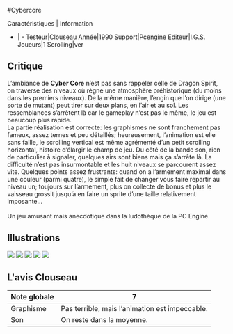 #Cybercore

Caractéristiques | Information
- | -
Testeur|Clouseau
Année|1990
Support|Pcengine
Editeur|I.G.S.
Joueurs|1
Scrolling|ver

## Critique
L’ambiance de <b>Cyber Core</b> n’est pas sans rappeler celle de Dragon Spirit, on traverse des niveaux où règne une atmosphère préhistorique (du moins dans les premiers niveaux). De la même manière, l’engin que l’on dirige (une sorte de mutant) peut tirer sur deux plans, en l’air et au sol. Les ressemblances s’arrêtent là car le gameplay n’est pas le même, le jeu est beaucoup plus rapide.<br/>La partie réalisation est correcte: les graphismes ne sont franchement pas fameux, assez ternes et peu détaillés; heureusement, l’animation est elle sans faille, le scrolling vertical est même agrémenté d’un petit scrolling horizontal, histoire d’élargir le champ de jeu. Du côté de la bande son, rien de particulier à signaler, quelques airs sont biens mais ça s’arrête là. La difficulté n’est pas insurmontable et les huit niveaux se parcourent assez vite. Quelques points assez frustrants: quand on a l’armement maximal dans une couleur (parmi quatre), le simple fait de changer vous faire repartir au niveau un; toujours sur l’armement, plus on collecte de bonus et plus le vaisseau grossit jusqu’à en faire un sprite d’une taille relativement imposante...<br/><br/>Un jeu amusant mais anecdotique dans la ludothèque de la PC Engine.

## Illustrations
![](http://www.shmup.com/images/thumbs/cyber_core_1.jpg)
![](http://www.shmup.com/images/thumbs/cyber_core_2.jpg)
![](http://www.shmup.com/images/thumbs/cyber_core_3.jpg)
![](http://www.shmup.com/images/thumbs/)
![](http://www.shmup.com/images/thumbs/)

## L'avis Clouseau
Note globale|7
-|-
Graphisme|Pas terrible, mais l’animation est impeccable.
Son|On reste dans la moyenne.
